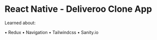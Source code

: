 # React Native - Deliveroo Clone App

Learned about:

• Redux 
• Navigation
• Tailwindcss
• Sanity.io
